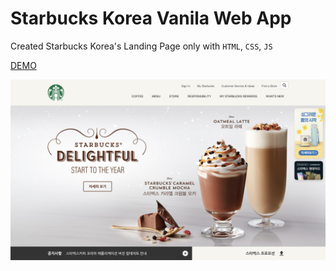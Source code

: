 # Starbucks Korea Vanila Web App

Created Starbucks Korea's Landing Page only with `HTML`, `CSS`, `JS`

[DEMO](https://timely-semolina-225a90.netlify.app/)

![Starbucks](https://raw.githubusercontent.com/dohae-kim22/starbucks-korea-clone/master/_assets/screenshot.png)
